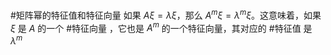 #矩阵幂的特征值和特征向量 如果 $A\xi = \lambda\xi$，那么 $A^m\xi = \lambda^m\xi$。这意味着，如果 $\xi$ 是 $A$ 的一个 #特征向量 ，它也是 $A^m$ 的一个特征向量，其对应的 #特征值 是 $\lambda^m$